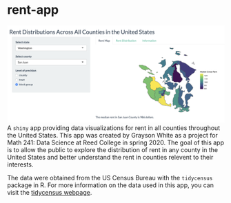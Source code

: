 # rent-app
![](app-interface.png)
A `shiny` app providing data visualizations for rent in all counties throughout the United States. This app was created by Grayson White as a project for Math 241: Data Science at Reed College in spring 2020. The goal of this app is to allow the public to explore the distribution of rent in any county in the United States and better understand the rent in counties relevent to their interests.

The data were obtained from the US Census Bureau with the `tidycensus` package in R. For more information on the data used in this app, you can visit the [tidycensus webpage](https://walkerke.github.io/tidycensus/).
